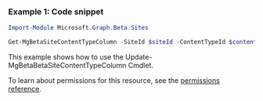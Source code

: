 ### Example 1: Code snippet

```powershellImport-Module Microsoft.Graph.Beta.Sites

Get-MgBetaSiteContentTypeColumn -SiteId $siteId -ContentTypeId $contentTypeId -ColumnDefinitionId $columnDefinitionId
```
This example shows how to use the Update-MgBetaBetaSiteContentTypeColumn Cmdlet.
To learn about permissions for this resource, see the [permissions reference](/graph/permissions-reference).

